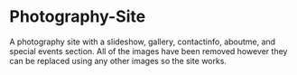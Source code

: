 # Photography-Site
A photography site with a slideshow, gallery, contactinfo, aboutme, and special events section.
All of the images have been removed however they can be replaced using any other images so the site works.
